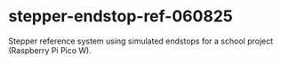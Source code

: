 # stepper-endstop-ref-060825
Stepper reference system using simulated endstops for a school project (Raspberry Pi Pico W).

